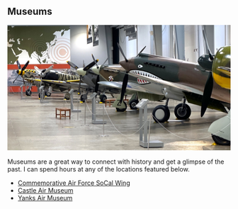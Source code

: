 ## Museums

<center><img src="fhcam.JPEG"></center>

Museums are a great way to connect with history and get a glimpse of the past. I can spend hours at any of the locations featured below.

* [Commemorative Air Force SoCal Wing](https://williamteav.github.io/personal_website/blog/post003/caf.html)
* [Castle Air Museum](https://williamteav.github.io/personal_website/blog/post002/entry.html)
* [Yanks Air Museum](https://williamteav.github.io/personal_website/blog/post001/entry.html)
